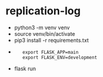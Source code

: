 # replication-log

- python3 -m venv venv
- source venv/bin/activate
- pip3 install -r requirements.txt
- ```
     export FLASK_APP=main
     export FLASK_ENV=development
  ```
- flask run 
